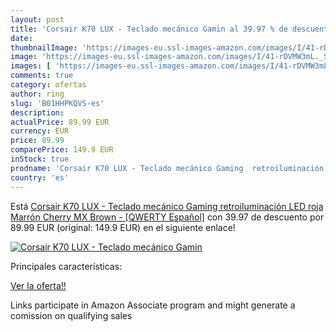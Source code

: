 ```yaml
---
layout: post
title: 'Corsair K70 LUX - Teclado mecánico Gamin al 39.97 % de descuento'
date: 
thumbnailImage: 'https://images-eu.ssl-images-amazon.com/images/I/41-rDVMW3mL._SL200_.jpg'
image: 'https://images-eu.ssl-images-amazon.com/images/I/41-rDVMW3mL._SL200_.jpg'
images: [ 'https://images-eu.ssl-images-amazon.com/images/I/41-rDVMW3mL._SL200_.jpg' ]
comments: true
category: ofertas
author: ring
slug: 'B01HHPKQVS-es'
description:
actualPrice: 89.99 EUR
currency: EUR
price: 89.99
comparePrice: 149.9 EUR
inStock: true
prodname: 'Corsair K70 LUX - Teclado mecánico Gaming  retroiluminación LED roja  Marrón  Cherry MX Brown  - [QWERTY Español]'
country: 'es'
---
```


Está [Corsair K70 LUX - Teclado mecánico Gaming  retroiluminación LED roja  Marrón  Cherry MX Brown  - [QWERTY Español]](https://www.amazon.es/dp/B01HHPKQVS/?tag=tolees-21) con 39.97 de descuento por 89.99 EUR (original: 149.9 EUR) en el siguiente enlace!

[![Corsair K70 LUX - Teclado mecánico Gamin](https://images-eu.ssl-images-amazon.com/images/I/41-rDVMW3mL._SL200_.jpg)](https://www.amazon.es/dp/B01HHPKQVS/?tag=tolees-21)

Principales características:


[Ver la oferta!!](https://www.amazon.es/dp/B01HHPKQVS/?tag=tolees-21)

Links participate in Amazon Associate program and might generate a comission on qualifying sales


